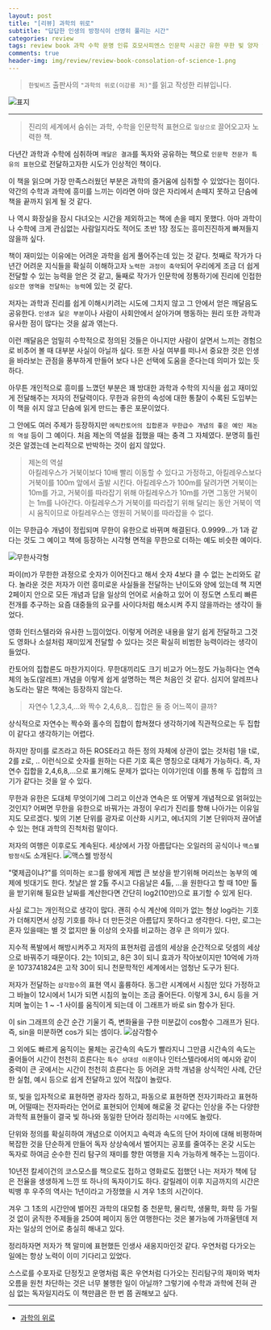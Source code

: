 ```yaml
---  
layout: post  
title: "[리뷰] 과학의 위로"  
subtitle: "답답한 인생의 방정식이 선명히 풀리는 시간"  
categories: review  
tags: review book 과학 수학 문명 인류 호모사피엔스 인문학 시공간 유한 무한 빛 양자 인간 생명 우주 진화    
comments: true  
header-img: img/review/review-book-consolation-of-science-1.png
---  
```

  
> `한빛비즈` 출판사의 `"과학의 위로(이강룡 저)"`를 읽고 작성한 리뷰입니다.  

![표지](https://theorydb.github.io/assets/img/review/review-book-consolation-of-science-1.png)  

---

> 진리의 세계에서 숨쉬는 과학, 수학을 인문학적 표현으로 `일상으로` 끌어오고자 노력한 책.

다년간 과학과 수학에 심취하며 `깨달은 결과`를 독자와 공유하는 책으로 `인문학 전문가 특유의 표현`으로 전달하고자한 시도가 인상적인 책이다. 

이 책을 읽으며 가장 만족스러웠던 부분은 과학의 즐거움에 심취할 수 있었다는 점이다. 약간의 수학과 과학에 흥미를 느끼는 이라면 아마 앉은 자리에서 손떼지 못하고 단숨에 책을 끝까지 읽게 될 것 같다. 

나 역시 화장실을 잠시 다녀오는 시간을 제외하고는 책에 손을 떼지 못했다. 아마 과학이나 수학에 크게 관심없는 사람일지라도 적어도 초반 1장 정도는 흥미진진하게 빠져들지 않을까 싶다. 

책이 재미있는 이유에는 어려운 과학을 쉽게 풀어주는데 있는 것 같다. 첫째로 작가가 다년간 어려운 지식들을 확실히 이해하고자 `노력한 과정이 축약`되어 우리에게 조금 더 쉽게 전달할 수 있는 능력을 얻은 것 같고, 둘째로 작가가 인문학에 정통하기에 진리에 인접한 `심오한 영역을 전달하는 능력`에 있는 것 같다. 

저자는 과학과 진리를 쉽게 이해시키려는 시도에 그치지 않고 그 안에서 얻은 깨달음도 공유한다. `인생과 닮은 부분`이나 사람이 사회안에서 살아가며 행동하는 원리 또한 과학과 유사한 점이 많다는 것을 삶과 엮는다. 

이런 깨달음은 엄밀히 수학적으로 정의된 것들은 아니지만 사람이 살면서 느끼는 경험으로 비추어 볼 때 대부분 사실이 아닐까 싶다. 또한 사실 여부를 떠나서 중요한 것은 인생을 바라보는 관점을 풍부하게 만들어 보다 나은 선택에 도움을 준다는데 의미가 있는 듯 하다.

아무튼 개인적으로 흥미를 느꼈던 부분은 꽤 방대한 과학과 수학의 지식을 쉽고 재미있게 전달해주는 저자의 전달력이다. 무한과 유한의 속성에 대한 통찰이 수록된 도입부는 이 책을 쉬지 않고 단숨에 읽게 만드는 좋은 포문이었다. 

그 안에도 여러 주제가 등장하지만 `에릭칸토어의 집합론과 무한급수 개념의 좋은 예인 제논의 역설` 등이 그 예이다. 처음 제논의 역설을 접했을 때는 충격 그 자체였다. 분명히 틀린 것은 알겠는데 논리적으로 반박하는 것이 쉽지 않았다.

> 제논의 역설  
> 아킬레우스가 거북이보다 10배 빨리 이동할 수 있다고 가정하고, 아킬레우스보다 거북이를 100m 앞에서 출발 시킨다. 아킬레우스가 100m를 달려가면 거북이는 10m를 가고, 거북이를 따라잡기 위해 아킬레우스가 10m를 가면 그동안 거북이는 1m를 나아간다. 아킬레우스가 거북이를 따라잡기 위해 달리는 동안 거북이 역시 움직이므로 아킬레우스는 영원히 거북이를 따라잡을 수 없다.

이는 무한급수 개념이 정립되며 무한이 유한으로 바뀌며 해결된다. 0.9999...가 1과 같다는 것도 그 예이고 책에 등장하는 시각형 면적을 무한으로 더하는 예도 비슷한 예이다. 

![무한사각형](https://theorydb.github.io/assets/img/review/review-book-consolation-of-science-2.png) 

파이(π)가 무한한 과정으로 숫자가 이어진다고 해서 숫자 4보다 클 수 없는 논리와도 같다. 놀라운 것은 저자가 이런 흥미로운 사실들을 전달하는 난이도와 양에 있는데 책 지면 2페이지 안으로 모든 개념과 답을 일상의 언어로 서술하고 있어 이 정도면 스토리 빠른 전개를 추구하는 요즘 대중들의 요구를 사이다처럼 해소시켜 주지 않을까라는 생각이 들었다. 

영화 인터스텔라와 유사한 느낌이었다. 이렇게 어려운 내용을 알기 쉽게 전달하고 그것도 영화나 소설처럼 재미있게 전달할 수 있다는 것은 확실히 비범한 능력이라는 생각이 들었다. 

칸토어의 집합론도 마찬가지이다. 무한대끼리도 크기 비교가 어느정도 가능하다는 연속체의 농도(알레프) 개념을 이렇게 쉽게 설명하는 책은 처음인 것 같다. 심지어 알레프나 농도라는 말은 책에는 등장하지 않는다.

> 자연수 1,2,3,4,...와 짝수 2,4,6,8,.. 집합은 둘 중 어느쪽이 클까?

상식적으로 자연수는 짝수와 홀수의 집합이 합쳐졌다 생각하기에 직관적으로는 두 집합이 같다고 생각하기는 어렵다. 

하지만 장미를 로즈라고 하든 ROSE라고 하든 정의 자체에 상관이 없는 것처럼 1을 t로, 2를 z로, .. 이런식으로 숫자를 원하는 다른 기호 혹은 명칭으로 대체가 가능하다. 즉, 자연수 집합을 2,4,6,8,...으로 표기해도 문제가 없다는 이야기인데 이를 통해 두 집합의 크기가 같다는 것을 알 수 있다. 

무한과 유한은 도대체 무엇이기에 그리고 이산과 연속은 또 어떻게 개념적으로 얽혀있는 것인지? 어쩌면 무한을 유한으로 바꿔가는 과정이 우리가 진리를 향해 나아가는 이유일지도 모르겠다. 빛의 기본 단위를 광자로 이산화 시키고, 에너지의 기본 단위마저 끊어낼 수 있는 현대 과학의 진척처럼 말이다.

저자의 여행은 이후로도 계속된다. 세상에서 가장 아름답다는 오일러의 공식이나 `맥스웰 방정식`도 소개된다. 
![맥스웰 방정식](https://theorydb.github.io/assets/img/review/review-book-consolation-of-science-3.png) 

"몇제곱이냐?"를 의미하는 `로그`를 왕에게 제법 큰 보상을 받기위해 머리쓰는 농부의 예제에 빗대기도 한다. 첫날은 쌀 2톨 주시고 다음날은 4톨, ...을 원한다고 할 때 10만 톨을 받기위해 필요한 날짜를 계산한다면 간단히 log2(10만)으로 표기할 수 있게 된다. 

사실 로그는 개인적으로 생각이 많다. 괜히 수식 계산에 의미가 없는 형상 log라는 기호가 더해지면서 상징 기호를 하나 더 만든것은 아름답지 못하다고 생각한다. 다만, 로그는 혼자 있을때는 별 것 없지만 둘 이상의 숫자를 비교하는 경우 큰 의미가 있다. 

지수적 폭발에서 해방시켜주고 저자의 표현처럼 곱셈의 세상을 순간적으로 덧셈의 세상으로 바꿔주기 때문이다. 2는 1이되고, 8은 3이 되니 효과가 작아보이지만 10억에 가까운 1073741824은 고작 30이 되니 천문학적인 세계에서는 엄청난 도구가 된다. 

저자가 전달하는 `삼각함수`의 표현 역시 훌륭하다. 동그란 시계에서 시침만 있다 가정하고 그 바늘이 12시에서 1시가 되면 시침의 높이는 조금 줄어든다. 이렇게 3시, 6시 등을 거치며 높이는 1 ~ -1 사이를 움직이게 되는데 이 그래프가 바로 sin 함수가 된다. 

이 sin 그래프의 순간 순간 기울기 즉, 변화율을 구한 미분값이 cos함수 그래프가 된다. 즉, sin을 미분하면 cos가 되는 셈이다. 
![삼각함수](https://theorydb.github.io/assets/img/review/review-book-consolation-of-science-4.png) 

그 외에도 빠르게 움직이는 물체는 공간속의 속도가 빨라지니 그만큼 시간속의 속도는 줄어들어 시간이 천천히 흐른다는 `특수 상대성 이론`이나 인터스텔라에서의 예시와 같이 중력이 큰 곳에서는 시간이 천천히 흐른다는 등 어려운 과학 개념을 상식적인 사례, 간단한 실험, 예시 등으로 쉽게 전달하고 있어 적잖이 놀랐다.

또, 빛을 입자적으로 표현하면 광자라 칭하고, 파동으로 표현하면 전자기파라고 표현하며, 어떨때는 전자파라는 언어로 표현되어 인체에 해로울 것 같다는 인상을 주는 다양한 과학적 표현들이 결국 빛 하나와 동일한 단어라 정리하는 `시각`에도 놀랐다.

단위와 정의를 확실히하여 개념으로 이어지고 속력과 속도의 단어 차이에 대해 비평하며 복잡한 것을 단순하게 만들어 독자 상상속에서 벌어지는 공포를 줄여주는 온갖 시도는 독자로 하여금 순수한 진리 탐구의 재미를 향한 여행을 지속 가능하게 해주는 느낌이다.

10년전 칼세이건의 코스모스를 책으로도 접하고 영화로도 접했던 나는 저자가 책에 담은 전율을 생생하게 느낀 또 하나의 독자이기도 하다. 갈릴레이 이후 지금까지의 시간은 빅뱅 후 우주의 역사는 1년이라고 가정했을 시 겨우 1초의 시간이다. 

겨우 그 1초의 시간안에 벌어진 과학의 대모험 중 천문학, 물리학, 생물학, 화학 등 가릴 것 없이 굵직한 주제들을 250여 페이지 동안 여행한다는 것은 불가능에 가까울텐데 저자는 일상의 언어로 충실히 해내고 있다.

정리하자면 저자가 책 말미에 표현했든 인생사 새옹지마인것 같다. 우연처럼 다가오는 일에는 항상 노력이 이미 기다리고 있었다. 

스스로를 수포자로 단정짓고 운명처럼 혹은 우연처럼 다가오는 진리탐구의 재미와 벅차오름을 원천 차단하는 것은 너무 불행한 일이 아닐까? 그렇기에 수학과 과학에 전혀 관심 없는 독자일지라도 이 책만큼은 한 번 쯤 권해보고 싶다.

---

* [과학의 위로](http://www.yes24.com/Product/Goods/118182788)
